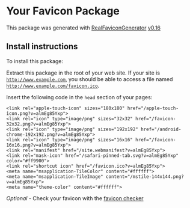 # Your Favicon Package

This package was generated with [RealFaviconGenerator](https://realfavicongenerator.net/) [v0.16](https://realfavicongenerator.net/change_log#v0.16)

## Install instructions

To install this package:

Extract this package in the root of your web site. If your site is <code>http://www.example.com</code>, you should be able to access a file named <code>http://www.example.com/favicon.ico</code>.

Insert the following code in the `head` section of your pages:

    <link rel="apple-touch-icon" sizes="180x180" href="/apple-touch-icon.png?v=almEg85Yxp">
    <link rel="icon" type="image/png" sizes="32x32" href="/favicon-32x32.png?v=almEg85Yxp">
    <link rel="icon" type="image/png" sizes="192x192" href="/android-chrome-192x192.png?v=almEg85Yxp">
    <link rel="icon" type="image/png" sizes="16x16" href="/favicon-16x16.png?v=almEg85Yxp">
    <link rel="manifest" href="/site.webmanifest?v=almEg85Yxp">
    <link rel="mask-icon" href="/safari-pinned-tab.svg?v=almEg85Yxp" color="#ff9900">
    <link rel="shortcut icon" href="/favicon.ico?v=almEg85Yxp">
    <meta name="msapplication-TileColor" content="#ffffff">
    <meta name="msapplication-TileImage" content="/mstile-144x144.png?v=almEg85Yxp">
    <meta name="theme-color" content="#ffffff">

*Optional* - Check your favicon with the [favicon checker](https://realfavicongenerator.net/favicon_checker)